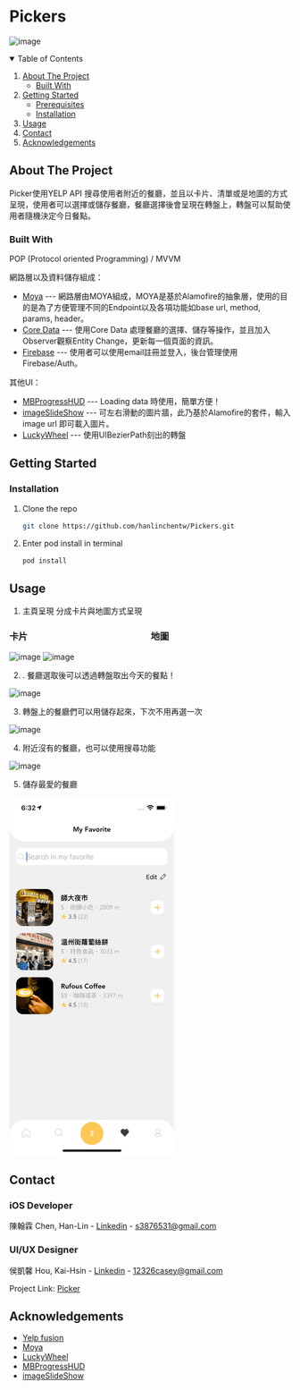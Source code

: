 # Pickers

![image](https://github.com/hanlinchentw/Pickers/blob/main/picker%20demo%20gif%26image/Demo2.gif) 

<!-- TABLE OF CONTENTS -->
<details open="open">
  <summary>Table of Contents</summary>
  <ol>
    <li>
      <a href="#about-the-project">About The Project</a>
      <ul>
        <li><a href="#built-with">Built With</a></li>
      </ul>
    </li>
    <li>
      <a href="#getting-started">Getting Started</a>
      <ul>
        <li><a href="#prerequisites">Prerequisites</a></li>
        <li><a href="#installation">Installation</a></li>
      </ul>
    </li>
    <li><a href="#usage">Usage</a></li>
    <li><a href="#contact">Contact</a></li>
    <li><a href="#acknowledgements">Acknowledgements</a></li>
  </ol>
</details>

<!-- ABOUT THE PROJECT -->
## About The Project
Picker使用YELP API 搜尋使用者附近的餐廳，並且以卡片、清單或是地圖的方式呈現，使用者可以選擇或儲存餐廳，餐廳選擇後會呈現在轉盤上，轉盤可以幫助使用者隨機決定今日餐點。


### Built With

POP (Protocol oriented Programming) / MVVM

網路層以及資料儲存組成：
* [Moya](https://github.com/Moya/Moya)
---  網路層由MOYA組成，MOYA是基於Alamofire的抽象層，使用的目的是為了方便管理不同的Endpoint以及各項功能如base url, method, params, header。
* [Core Data](https://developer.apple.com/documentation/coredata)
--- 使用Core Data 處理餐廳的選擇、儲存等操作，並且加入Observer觀察Entity Change，更新每一個頁面的資訊。
* [Firebase](https://firebase.google.com)
--- 使用者可以使用email註冊並登入，後台管理使用Firebase/Auth。

其他UI：
* [MBProgressHUD](https://github.com/jdg/MBProgressHUD)
--- Loading data 時使用，簡單方便！
* [imageSlideShow](https://github.com/zvonicek/ImageSlideshow)
--- 可左右滑動的圖片牆，此乃基於Alamofire的套件，輸入 image url 即可載入圖片。
* [LuckyWheel](https://github.com/AhmedNasserSh/iOSLuckyWheel)
--- 使用UIBezierPath刻出的轉盤



<!-- GETTING STARTED -->
## Getting Started

### Installation

1. Clone the repo
   ```sh
   git clone https://github.com/hanlinchentw/Pickers.git
   ```
2. Enter pod install in terminal
   ```Swift
   pod install
   ```
   
<!-- Usage -->
## Usage
1. 主頁呈現 分成卡片與地圖方式呈現
### 卡片 &emsp;&emsp;&emsp;&emsp;&emsp;&emsp;&emsp;&emsp;&emsp;&emsp;&emsp;&emsp;&emsp;&nbsp;地圖
![image](https://github.com/hanlinchentw/Pickers/blob/main/picker%20demo%20gif%26image/LIST.gif) 
![image](https://github.com/hanlinchentw/Pickers/blob/main/picker%20demo%20gif%26image/Map.gif) 

2. . 餐廳選取後可以透過轉盤取出今天的餐點！

![image](https://github.com/hanlinchentw/Pickers/blob/main/picker%20demo%20gif%26image/spin.gif) 

3. 轉盤上的餐廳們可以用儲存起來，下次不用再選一次

![image](https://github.com/hanlinchentw/Pickers/blob/main/picker%20demo%20gif%26image/savedList.gif)

4. 附近沒有的餐廳，也可以使用搜尋功能

![image](https://github.com/hanlinchentw/Pickers/blob/main/picker%20demo%20gif%26image/Search.gif)

5. 儲存最愛的餐廳

![image](https://github.com/hanlinchentw/Pickers/blob/main/picker%20demo%20gif%26image/Favorite.gif)

<!-- CONTACT -->
## Contact

### iOS Developer
陳翰霖 Chen, Han-Lin - [Linkedin](https://www.linkedin.com/in/han-lin-chen-07b635200/) - s3876531@gmail.com
### UI/UX Designer
侯凱馨 Hou, Kai-Hsin - [Linkedin](https://www.linkedin.com/in/han-lin-chen-07b635200/) - 12326casey@gmail.com

Project Link: [Picker](https://github.com/hanlinchentw/Picker)

<!-- ACKNOWLEDGEMENTS -->
## Acknowledgements
* [Yelp fusion](https://www.yelp.com/developers/documentation/v3)
* [Moya](https://github.com/Moya/Moya)
* [LuckyWheel](https://github.com/AhmedNasserSh/iOSLuckyWheel)
* [MBProgressHUD](https://github.com/jdg/MBProgressHUD)
* [imageSlideShow](https://github.com/zvonicek/ImageSlideshow)
